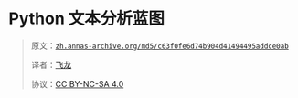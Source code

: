 # Python 文本分析蓝图

> 原文：[`zh.annas-archive.org/md5/c63f0fe6d74b904d41494495addce0ab`](https://zh.annas-archive.org/md5/c63f0fe6d74b904d41494495addce0ab)
> 
> 译者：[飞龙](https://github.com/wizardforcel)
> 
> 协议：[CC BY-NC-SA 4.0](http://creativecommons.org/licenses/by-nc-sa/4.0/)